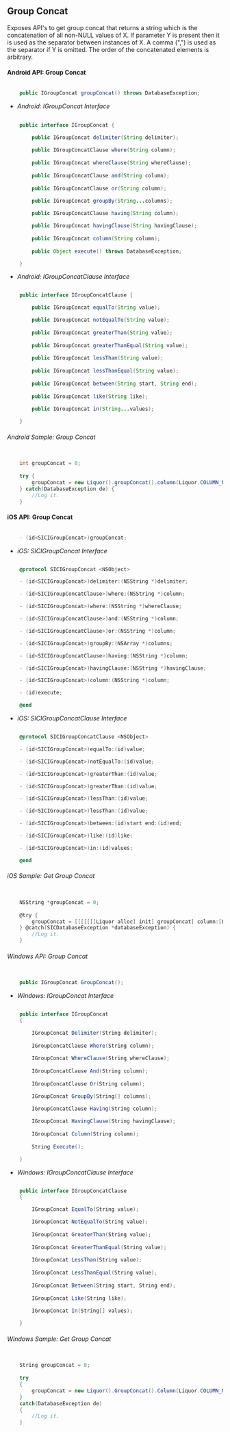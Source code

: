 ## Group Concat

Exposes API's to get group concat that returns a string which is the concatenation of all non-NULL values of X. If parameter Y is present then it is used as the separator between instances of X. A comma (",") is used as the separator if Y is omitted. The order of the concatenated elements is arbitrary.


#### Android API: Group Concat

```java

    public IGroupConcat groupConcat() throws DatabaseException;

```

- _Android: IGroupConcat Interface_

```java
    
    public interface IGroupConcat {

        public IGroupConcat delimiter(String delimiter);
	
        public IGroupConcatClause where(String column);
	
        public IGroupConcat whereClause(String whereClause);
	
        public IGroupConcatClause and(String column);
	
        public IGroupConcatClause or(String column);

        public IGroupConcat groupBy(String...columns);
	
        public IGroupConcatClause having(String column);

        public IGroupConcat havingClause(String havingClause);
	
        public IGroupConcat column(String column);
	
        public Object execute() throws DatabaseException;

    }

```

- _Android: IGroupConcatClause Interface_

```java

    public interface IGroupConcatClause {

        public IGroupConcat equalTo(String value);

        public IGroupConcat notEqualTo(String value);
	
        public IGroupConcat greaterThan(String value);
	
        public IGroupConcat greaterThanEqual(String value);
	
        public IGroupConcat lessThan(String value);
	
        public IGroupConcat lessThanEqual(String value);
	
        public IGroupConcat between(String start, String end);
	
        public IGroupConcat like(String like);
	
        public IGroupConcat in(String...values);

    }

```

###### Android Sample: Group Concat 

```java

    int groupConcat = 0;
	
    try {
        groupConcat = new Liquor().groupConcat().column(Liquor.COLUMN_NAME_WHICH_CONTAIN_NUMBRIC_VALUE).where(Liquor.LIQUOR_TYPE).equalTo("RUM").execute();				
    } catch(DatabaseException de) {
		//Log it.
    }

```

#### iOS API: Group Concat

```objective-c

    - (id<SICIGroupConcat>)groupConcat;

```

- _iOS: SICIGroupConcat Interface_

```objective-c

    @protocol SICIGroupConcat <NSObject>

    - (id<SICIGroupConcat>)delimiter:(NSString *)delimiter;

    - (id<SICIGroupConcatClause>)where:(NSString *)column;

    - (id<SICIGroupConcat>)where:(NSString *)whereClause;

    - (id<SICIGroupConcatClause>)and:(NSString *)column;

    - (id<SICIGroupConcatClause>)or:(NSString *)column;

    - (id<SICIGroupConcat>)groupBy:(NSArray *)columns;

    - (id<SICIGroupConcatClause>)having:(NSString *)column;

    - (id<SICIGroupConcat>)havingClause:(NSString *)havingClause;

    - (id<SICIGroupConcat>)column:(NSString *)column;

    - (id)execute;

    @end

```

- _iOS: SICIGroupConcatClause Interface_

```objective-c

    @protocol SICIGroupConcatClause <NSObject>

    - (id<SICIGroupConcat>)equalTo:(id)value;

    - (id<SICIGroupConcat>)notEqualTo:(id)value;

    - (id<SICIGroupConcat>)greaterThan:(id)value;

    - (id<SICIGroupConcat>)greaterThan:(id)value;

    - (id<SICIGroupConcat>)lessThan:(id)value;

    - (id<SICIGroupConcat>)lessThan:(id)value;

    - (id<SICIGroupConcat>)between:(id)start end:(id)end;

    - (id<SICIGroupConcat>)like:(id)like;

    - (id<SICIGroupConcat>)in:(id)values;

    @end

```

###### iOS Sample: Get Group Concat 

```objective-c

    NSString *groupConcat = 0;
	
    @try {
        groupConcat = [[[[[[[Liquor alloc] init] groupConcat] column:[Liquor COLUMN_NAME_WHICH_CONTAIN_NUMBRIC_VALUE]] where:[Liquor LIQUOR_TYPE]] equalTo:@"RUM"] execute];
    } @catch(SICDatabaseException *databaseException) {
		//Log it.
    }

```

###### Windows API: Group Concat

```c#

    public IGroupConcat GroupConcat();

```

- _Windows: IGroupConcat Interface_

```c#

    public interface IGroupConcat 
    {

        IGroupConcat Delimiter(String delimiter);
	
        IGroupConcatClause Where(String column);
	
        IGroupConcat WhereClause(String whereClause);
	
        IGroupConcatClause And(String column);
	
        IGroupConcatClause Or(String column);

        IGroupConcat GroupBy(String[] columns);
	
        IGroupConcatClause Having(String column);

        IGroupConcat HavingClause(String havingClause);
	
        IGroupConcat Column(String column);
	
        String Execute();

    }

```

- _Windows: IGroupConcatClause Interface_

```c#

    public interface IGroupConcatClause 
    {

        IGroupConcat EqualTo(String value);

        IGroupConcat NotEqualTo(String value);
	
        IGroupConcat GreaterThan(String value);
	
        IGroupConcat GreaterThanEqual(String value);
	
        IGroupConcat LessThan(String value);
	
        IGroupConcat LessThanEqual(String value);
	
        IGroupConcat Between(String start, String end);
	
        IGroupConcat Like(String like);
	
        IGroupConcat In(String[] values);

    }

```

###### Windows Sample: Get Group Concat 

```c#

    String groupConcat = 0;
	
    try 
    {
        groupConcat = new Liquor().GroupConcat().Column(Liquor.COLUMN_NAME_WHICH_CONTAIN_NUMBRIC_VALUE).Where(Liquor.LIQUOR_TYPE).EqualTo("RUM").Execute();				
    } 
    catch(DatabaseException de) 
    {
		//Log it.
    }

```